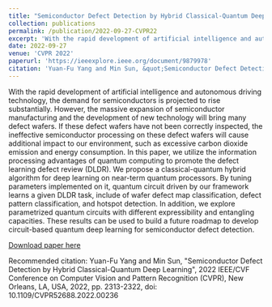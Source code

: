 ```yaml
---
title: "Semiconductor Defect Detection by Hybrid Classical-Quantum Deep Learning"
collection: publications
permalink: /publication/2022-09-27-CVPR22
excerpt: 'With the rapid development of artificial intelligence and autonomous driving technology, the demand for semiconductors is projected to rise substantially. However, the massive expansion of semiconductor manufacturing and the development of new technology will bring many defect wafers. If these defect wafers have not been correctly inspected, the ineffective semiconductor processing on these defect wafers will cause additional impact to our environment, such as excessive carbon dioxide emission and energy consumption. In this paper, we utilize the information processing advantages of quantum computing to promote the defect learning defect review (DLDR). We propose a classical-quantum hybrid algorithm for deep learning on near-term quantum processors. By tuning parameters implemented on it, quantum circuit driven by our framework learns a given DLDR task, include of wafer defect map classification, defect pattern classification, and hotspot detection. In addition, we explore parametrized quantum circuits with different expressibility and entangling capacities. These results can be used to build a future roadmap to develop circuit-based quantum deep learning for semiconductor defect detection.'
date: 2022-09-27
venue: 'CVPR 2022'
paperurl: 'https://ieeexplore.ieee.org/document/9879978'
citation: 'Yuan-Fu Yang and Min Sun, &quot;Semiconductor Defect Detection by Hybrid Classical-Quantum Deep Learning&quot;, 2022 IEEE/CVF Conference on Computer Vision and Pattern Recognition (CVPR), New Orleans, LA, USA, 2022, pp. 2313-2322, doi: 10.1109/CVPR52688.2022.00236'
---
```

With the rapid development of artificial intelligence and autonomous driving technology, the demand for semiconductors is projected to rise substantially. However, the massive expansion of semiconductor manufacturing and the development of new technology will bring many defect wafers. If these defect wafers have not been correctly inspected, the ineffective semiconductor processing on these defect wafers will cause additional impact to our environment, such as excessive carbon dioxide emission and energy consumption. In this paper, we utilize the information processing advantages of quantum computing to promote the defect learning defect review (DLDR). We propose a classical-quantum hybrid algorithm for deep learning on near-term quantum processors. By tuning parameters implemented on it, quantum circuit driven by our framework learns a given DLDR task, include of wafer defect map classification, defect pattern classification, and hotspot detection. In addition, we explore parametrized quantum circuits with different expressibility and entangling capacities. These results can be used to build a future roadmap to develop circuit-based quantum deep learning for semiconductor defect detection.

[Download paper here](https://ieeexplore.ieee.org/document/9879978)

Recommended citation: Yuan-Fu Yang and Min Sun, "Semiconductor Defect Detection by Hybrid Classical-Quantum Deep Learning", 2022 IEEE/CVF Conference on Computer Vision and Pattern Recognition (CVPR), New Orleans, LA, USA, 2022, pp. 2313-2322, doi: 10.1109/CVPR52688.2022.00236